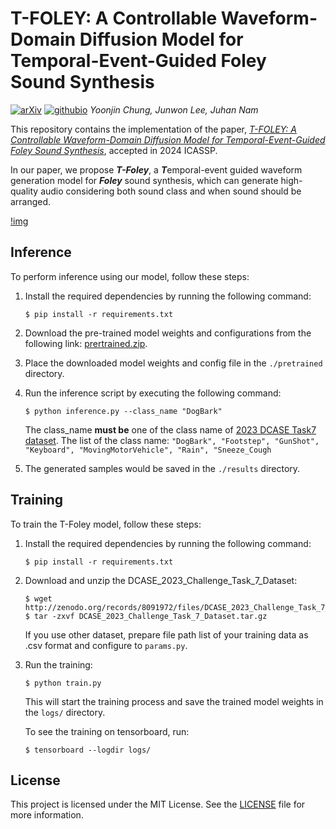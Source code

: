 # T-FOLEY: A Controllable Waveform-Domain Diffusion Model for Temporal-Event-Guided Foley Sound Synthesis
[![arXiv](https://img.shields.io/badge/arXiv-Paper-<COLOR>.svg)](https://arxiv.org/abs/2401.09294) [![githubio](https://img.shields.io/badge/GitHub.io-Demo_Page-blue?logo=Github&style=flat-square)](https://yoonjinxd.github.io/Event-guided_FSS_Demo.github.io/) *Yoonjin Chung, Junwon Lee, Juhan Nam*

This repository contains the implementation of the paper, *[T-FOLEY: A Controllable Waveform-Domain Diffusion Model for Temporal-Event-Guided Foley Sound Synthesis](https://arxiv.org/pdf/2401.09294.pdf)*, accepted in 2024 ICASSP. 

In our paper, we propose ***T-Foley***, a ***T***emporal-event guided waveform generation model for ***Foley*** sound synthesis, which can generate high-quality audio considering both sound class and when sound should be arranged. 


[!img](Architecture_image)

## Inference

To perform inference using our model, follow these steps:

1. Install the required dependencies by running the following command:
    ```
    $ pip install -r requirements.txt
    ```

2. Download the pre-trained model weights and configurations from the following link: [prertrained.zip](TBD).

3. Place the downloaded model weights and config file in the `./pretrained` directory.

4. Run the inference script by executing the following command:
    ```
    $ python inference.py --class_name "DogBark"
    ```

    The class_name **must be** one of the class name of [2023 DCASE Task7 dataset](https://dcase.community/challenge2023/task-foley-sound-synthesis). The list of the class name: `"DogBark", "Footstep", "GunShot", "Keyboard", "MovingMotorVehicle", "Rain", "Sneeze_Cough`

5. The generated samples would be saved in the `./results` directory.


## Training

To train the T-Foley model, follow these steps:

1. Install the required dependencies by running the following command:
    ```
    $ pip install -r requirements.txt
    ```

2. Download and unzip the DCASE_2023_Challenge_Task_7_Dataset:
    ```
    $ wget http://zenodo.org/records/8091972/files/DCASE_2023_Challenge_Task_7_Dataset.tar.gz
    $ tar -zxvf DCASE_2023_Challenge_Task_7_Dataset.tar.gz
    ```
    
    If you use other dataset, prepare file path list of your training data as .csv format and configure to `params.py`.

3. Run the training:
    ```
    $ python train.py
    ```

    This will start the training process and save the trained model weights in the `logs/` directory.

    To see the training on tensorboard, run:
    ```
    $ tensorboard --logdir logs/
    ```


## License

This project is licensed under the MIT License. See the [LICENSE](LICENSE) file for more information.